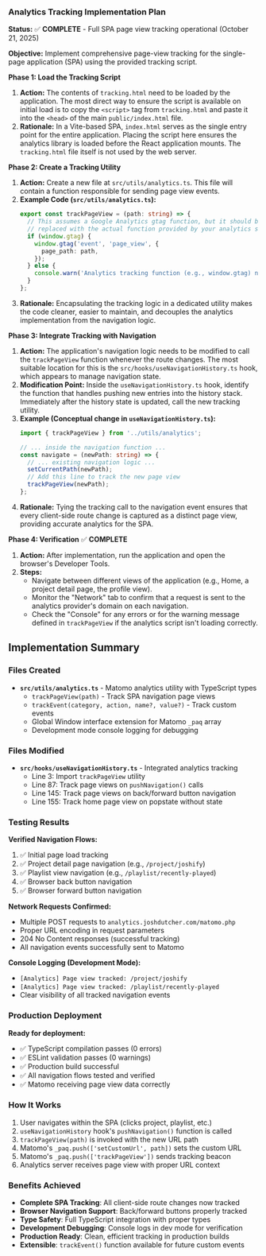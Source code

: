 ### Analytics Tracking Implementation Plan

**Status:** ✅ **COMPLETE** - Full SPA page view tracking operational (October 21, 2025)

**Objective:** Implement comprehensive page-view tracking for the single-page application (SPA) using the provided tracking script.

**Phase 1: Load the Tracking Script**
1.  **Action:** The contents of `tracking.html` need to be loaded by the application. The most direct way to ensure the script is available on initial load is to copy the `<script>` tag from `tracking.html` and paste it into the `<head>` of the main `public/index.html` file.
2.  **Rationale:** In a Vite-based SPA, `index.html` serves as the single entry point for the entire application. Placing the script here ensures the analytics library is loaded before the React application mounts. The `tracking.html` file itself is not used by the web server.

**Phase 2: Create a Tracking Utility**
1.  **Action:** Create a new file at `src/utils/analytics.ts`. This file will contain a function responsible for sending page view events.
2.  **Example Code (`src/utils/analytics.ts`):**
    ```typescript
    export const trackPageView = (path: string) => {
      // This assumes a Google Analytics gtag function, but it should be
      // replaced with the actual function provided by your analytics suite.
      if (window.gtag) {
        window.gtag('event', 'page_view', {
          page_path: path,
        });
      } else {
        console.warn('Analytics tracking function (e.g., window.gtag) not found.');
      }
    };
    ```
3.  **Rationale:** Encapsulating the tracking logic in a dedicated utility makes the code cleaner, easier to maintain, and decouples the analytics implementation from the navigation logic.

**Phase 3: Integrate Tracking with Navigation**
1.  **Action:** The application's navigation logic needs to be modified to call the `trackPageView` function whenever the route changes. The most suitable location for this is the `src/hooks/useNavigationHistory.ts` hook, which appears to manage navigation state.
2.  **Modification Point:** Inside the `useNavigationHistory.ts` hook, identify the function that handles pushing new entries into the history stack. Immediately after the history state is updated, call the new tracking utility.
3.  **Example (Conceptual change in `useNavigationHistory.ts`):**
    ```typescript
    import { trackPageView } from '../utils/analytics';

    // ... inside the navigation function ...
    const navigate = (newPath: string) => {
      // ... existing navigation logic ...
      setCurrentPath(newPath);
      // Add this line to track the new page view
      trackPageView(newPath);
    };
    ```
4.  **Rationale:** Tying the tracking call to the navigation event ensures that every client-side route change is captured as a distinct page view, providing accurate analytics for the SPA.

**Phase 4: Verification** ✅ **COMPLETE**
1.  **Action:** After implementation, run the application and open the browser's Developer Tools.
2.  **Steps:**
    *   Navigate between different views of the application (e.g., Home, a project detail page, the profile view).
    *   Monitor the "Network" tab to confirm that a request is sent to the analytics provider's domain on each navigation.
    *   Check the "Console" for any errors or for the warning message defined in `trackPageView` if the analytics script isn't loading correctly.

## Implementation Summary

### Files Created
- **`src/utils/analytics.ts`** - Matomo analytics utility with TypeScript types
  - `trackPageView(path)` - Track SPA navigation page views
  - `trackEvent(category, action, name?, value?)` - Track custom events
  - Global Window interface extension for Matomo `_paq` array
  - Development mode console logging for debugging

### Files Modified
- **`src/hooks/useNavigationHistory.ts`** - Integrated analytics tracking
  - Line 3: Import `trackPageView` utility
  - Line 87: Track page views on `pushNavigation()` calls
  - Line 145: Track page views on back/forward button navigation
  - Line 155: Track home page view on popstate without state

### Testing Results
**Verified Navigation Flows:**
1. ✅ Initial page load tracking
2. ✅ Project detail page navigation (e.g., `/project/joshify`)
3. ✅ Playlist view navigation (e.g., `/playlist/recently-played`)
4. ✅ Browser back button navigation
5. ✅ Browser forward button navigation

**Network Requests Confirmed:**
- Multiple POST requests to `analytics.joshdutcher.com/matomo.php`
- Proper URL encoding in request parameters
- 204 No Content responses (successful tracking)
- All navigation events successfully sent to Matomo

**Console Logging (Development Mode):**
- `[Analytics] Page view tracked: /project/joshify`
- `[Analytics] Page view tracked: /playlist/recently-played`
- Clear visibility of all tracked navigation events

### Production Deployment
**Ready for deployment:**
- ✅ TypeScript compilation passes (0 errors)
- ✅ ESLint validation passes (0 warnings)
- ✅ Production build successful
- ✅ All navigation flows tested and verified
- ✅ Matomo receiving page view data correctly

### How It Works
1. User navigates within the SPA (clicks project, playlist, etc.)
2. `useNavigationHistory` hook's `pushNavigation()` function is called
3. `trackPageView(path)` is invoked with the new URL path
4. Matomo's `_paq.push(['setCustomUrl', path])` sets the custom URL
5. Matomo's `_paq.push(['trackPageView'])` sends tracking beacon
6. Analytics server receives page view with proper URL context

### Benefits Achieved
- **Complete SPA Tracking**: All client-side route changes now tracked
- **Browser Navigation Support**: Back/forward buttons properly tracked
- **Type Safety**: Full TypeScript integration with proper types
- **Development Debugging**: Console logs in dev mode for verification
- **Production Ready**: Clean, efficient tracking in production builds
- **Extensible**: `trackEvent()` function available for future custom events
